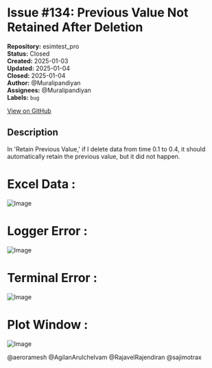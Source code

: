 # Issue #134: Previous Value Not Retained After Deletion

**Repository:** esimtest_pro  
**Status:** Closed  
**Created:** 2025-01-03  
**Updated:** 2025-01-04  
**Closed:** 2025-01-04  
**Author:** @Muralipandiyan  
**Assignees:** @Muralipandiyan  
**Labels:** `bug`  

[View on GitHub](https://github.com/Simtestlab/esimtest_pro/issues/134)

## Description

In 'Retain Previous Value,' if I delete data from time 0.1 to 0.4, it should automatically retain the previous value, but it did not happen.
# Excel Data :

![Image](https://github.com/user-attachments/assets/d22e1226-20bf-4f57-a726-0c70422b6b5a)

# Logger Error :

![Image](https://github.com/user-attachments/assets/51b4a645-2f3e-425f-9e5b-b2f2afb099f1)

# Terminal Error :

![Image](https://github.com/user-attachments/assets/1843d7f2-eaf8-411c-af6e-ee6c9a5b02f3)

# Plot Window :

![Image](https://github.com/user-attachments/assets/8b595813-d901-4570-94d3-f149114b9de8)

@aeroramesh @AgilanArulchelvam @RajavelRajendiran @sajimotrax 